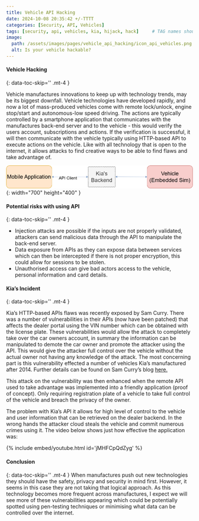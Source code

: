 ```yaml
---
title: Vehicle API Hacking
date: 2024-10-08 20:35:42 +/-TTTT
categories: [Security, API, Vehicles]
tags: [security, api, vehicles, kia, hijack, hack]     # TAG names should always be lowercase
image:
  path: /assets/images/pages/vehicle_api_hacking/icon_api_vehicles.png
  alt: Is your vehicle hackable?
---
```


####  Vehicle Hacking
{: data-toc-skip='' .mt-4 }

Vehicle manufactures innovations to keep up with technology trends, may be its biggest downfall. Vehicle technologies have developed rapidly, and now a lot of mass-produced vehicles come with remote lock/unlock, engine stop/start and autonomous-low speed driving. The actions are typically controlled by a smartphone application that communicates with the manufactures back-end server and to the vehicle - this would verify the users account, subscriptions and actions. If the verification is successful, it will then communicate with the vehicle typically using HTTP-based API to execute actions on the vehicle. Like with all technology that is open to the internet, it allows attacks to find creative ways to be able to find flaws and take advantage of.

![Desktop View](/assets/images/pages/vehicle_api_hacking/vehicle_api_hacking_diagram.png){: width="700" height="400" }

####  Potential risks with using API
{: data-toc-skip='' .mt-4 }

- Injection attacks are possible if the inputs are not properly validated, attackers can send malicious data through the API to manipulate the back-end server.
- Data exposure from APIs as they can expose data between services which can then be intercepted if there is not proper encryption, this could allow for sessions to be stolen. 
- Unauthorised access can give bad actors access to the vehicle, personal information and card details.

####  Kia’s Incident
{: data-toc-skip='' .mt-4 }

Kia’s HTTP-based APIs flaws was recently exposed by Sam Curry. There was a number of vulnerabilities in their APIs (now have been patched) that affects the dealer portal using the VIN number which can be obtained with the license plate. These vulnerabilities would allow the attack to completely take over the car owners account, in summary the information can be manipulated to demote the car owner and promote the attacker using the API. This would give the attacker full control over the vehicle without the actual owner not having any knowledge of the attack. The most concerning part is this vulnerability effected a number of vehicles Kia’s manufactured after 2014. Further details can be found on Sam Curry’s blog [here.](https://samcurry.net/hacking-kia)

This attack on the vulnerability was then enhanced when the remote API used to take advantage was implemented into a friendly application (proof of concept). Only requiring registration plate of a vehicle to take full control of the vehicle and breach the privacy of the owner. 

The problem with Kia’s API it allows for high level of control to the vehicle and user information that can be retrieved on the dealer backend. In the wrong hands the attacker cloud steals the vehicle and commit numerous crimes using it. The video below shows just how effective the application was: 

{% include embed/youtube.html id='jMHFCpQdZyg' %}

####  Conclusion
{: data-toc-skip='' .mt-4 }
When manufactures push out new technologies they should have the safety, privacy and security in mind first. However, it seems in this case they are not taking that logical approach. As this technology becomes more frequent across manufactures, I expect we will see more of these vulnerabilities appearing which could be potentially spotted using pen-testing techniques or minimising what data can be controlled over the internet.